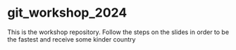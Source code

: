 # git_workshop_2024
This is the workshop repository. Follow the steps on the slides in order to be the fastest and receive some kinder country
